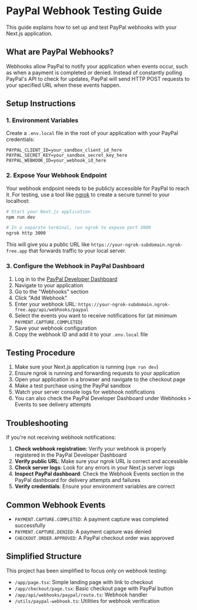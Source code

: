 # PayPal Webhook Testing Guide

This guide explains how to set up and test PayPal webhooks with your Next.js application.

## What are PayPal Webhooks?

Webhooks allow PayPal to notify your application when events occur, such as when a payment is completed or denied. Instead of constantly polling PayPal's API to check for updates, PayPal will send HTTP POST requests to your specified URL when these events happen.

## Setup Instructions

### 1. Environment Variables

Create a `.env.local` file in the root of your application with your PayPal credentials:

```
PAYPAL_CLIENT_ID=your_sandbox_client_id_here
PAYPAL_SECRET_KEY=your_sandbox_secret_key_here
PAYPAL_WEBHOOK_ID=your_webhook_id_here
```

### 2. Expose Your Webhook Endpoint

Your webhook endpoint needs to be publicly accessible for PayPal to reach it. For testing, use a tool like [ngrok](https://ngrok.com/) to create a secure tunnel to your localhost:

```bash
# Start your Next.js application
npm run dev

# In a separate terminal, run ngrok to expose port 3000
ngrok http 3000
```

This will give you a public URL like `https://your-ngrok-subdomain.ngrok-free.app` that forwards traffic to your local server.

### 3. Configure the Webhook in PayPal Dashboard

1. Log in to the [PayPal Developer Dashboard](https://developer.paypal.com/dashboard/)
2. Navigate to your application
3. Go to the "Webhooks" section
4. Click "Add Webhook"
5. Enter your webhook URL: `https://your-ngrok-subdomain.ngrok-free.app/api/webhooks/paypal`
6. Select the events you want to receive notifications for (at minimum `PAYMENT.CAPTURE.COMPLETED`)
7. Save your webhook configuration
8. Copy the webhook ID and add it to your `.env.local` file

## Testing Procedure

1. Make sure your Next.js application is running (`npm run dev`)
2. Ensure ngrok is running and forwarding requests to your application
3. Open your application in a browser and navigate to the checkout page
4. Make a test purchase using the PayPal sandbox
5. Watch your server console logs for webhook notifications
6. You can also check the PayPal Developer Dashboard under Webhooks > Events to see delivery attempts

## Troubleshooting

If you're not receiving webhook notifications:

1. **Check webhook registration**: Verify your webhook is properly registered in the PayPal Developer Dashboard
2. **Verify public URL**: Make sure your ngrok URL is correct and accessible
3. **Check server logs**: Look for any errors in your Next.js server logs
4. **Inspect PayPal dashboard**: Check the Webhook Events section in the PayPal dashboard for delivery attempts and failures
5. **Verify credentials**: Ensure your environment variables are correct

## Common Webhook Events

- `PAYMENT.CAPTURE.COMPLETED`: A payment capture was completed successfully
- `PAYMENT.CAPTURE.DENIED`: A payment capture was denied
- `CHECKOUT.ORDER.APPROVED`: A PayPal checkout order was approved

## Simplified Structure

This project has been simplified to focus only on webhook testing:

- `/app/page.tsx`: Simple landing page with link to checkout
- `/app/checkout/page.tsx`: Basic checkout page with PayPal button
- `/app/api/webhooks/paypal/route.ts`: Webhook handler
- `/utils/paypal-webhook.ts`: Utilities for webhook verification

